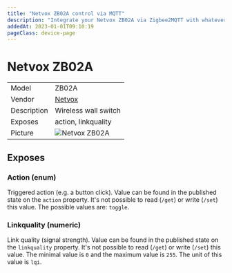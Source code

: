 ```yaml
---
title: "Netvox ZB02A control via MQTT"
description: "Integrate your Netvox ZB02A via Zigbee2MQTT with whatever smart home infrastructure you are using without the vendor's bridge or gateway."
addedAt: 2023-01-01T09:10:19
pageClass: device-page
---
```


<!-- !!!! -->
<!-- ATTENTION: This file is auto-generated through docgen! -->
<!-- You can only edit the "Notes"-Section between the two comment lines "Notes BEGIN" and "Notes END". -->
<!-- Do not use h1 or h2 heading within "## Notes"-Section. -->
<!-- !!!! -->

# Netvox ZB02A

|     |     |
|-----|-----|
| Model | ZB02A  |
| Vendor  | [Netvox](/supported-devices/#v=Netvox)  |
| Description | Wireless wall switch |
| Exposes | action, linkquality |
| Picture | ![Netvox ZB02A](https://www.zigbee2mqtt.io/images/devices/ZB02A.jpg) |


<!-- Notes BEGIN: You can edit here. Add "## Notes" headline if not already present. -->


<!-- Notes END: Do not edit below this line -->




## Exposes

### Action (enum)
Triggered action (e.g. a button click).
Value can be found in the published state on the `action` property.
It's not possible to read (`/get`) or write (`/set`) this value.
The possible values are: `toggle`.

### Linkquality (numeric)
Link quality (signal strength).
Value can be found in the published state on the `linkquality` property.
It's not possible to read (`/get`) or write (`/set`) this value.
The minimal value is `0` and the maximum value is `255`.
The unit of this value is `lqi`.

